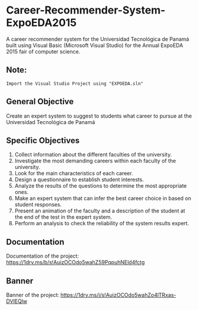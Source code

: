 # Career-Recommender-System-ExpoEDA2015
A career recommender system for the Universidad Tecnológica de Panamá built using Visual Basic (Microsoft Visual Studio) for the Annual ExpoEDA 2015 fair of computer science.

## Note:
```
Import the Visual Studio Project using "EXPOEDA.sln"
```

## General Objective
Create an expert system to suggest to students what career to pursue at the Universidad Tecnológica de Panamá

## Specific Objectives
1. Collect information about the different faculties of the university. 
2. Investigate the most demanding careers within each faculty of the university. 
3. Look for the main characteristics of each career. 
4. Design a questionnaire to establish student interests. 
5. Analyze the results of the questions to determine the most appropriate ones. 
6. Make an expert system that can infer the best career choice in based on student responses. 
7. Present an animation of the faculty and a description of the student at the end of the test in the expert system. 
8. Perform an analysis to check the reliability of the system results expert. 

## Documentation
Documentation of the project: https://1drv.ms/b/s!AuizOCOdo5wahZ59PqpuhNEld4fctg

## Banner
Banner of the project: https://1drv.ms/i/s!AuizOCOdo5wahZo4lTRxas-DVIEQlw
